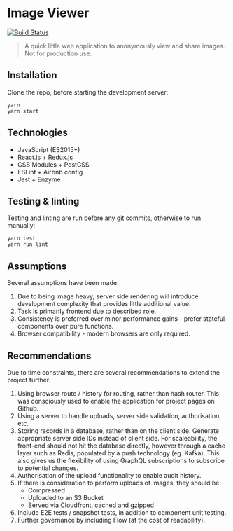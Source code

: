 # Image Viewer
[![Build Status](https://travis-ci.org/vincentsylo/image-viewer.svg?branch=master)](https://travis-ci.org/vincentsylo/image-viewer)

> A quick little web application to anonymously view and share images. Not for production use.

## Installation
Clone the repo, before starting the development server:
```
yarn
yarn start
```

## Technologies
- JavaScript (ES2015+)
- React.js + Redux.js
- CSS Modules + PostCSS
- ESLint + Airbnb config
- Jest + Enzyme

## Testing & linting
Testing and linting are run before any git commits, otherwise to run manually:
```
yarn test
yarn run lint
```

## Assumptions
Several assumptions have been made:
1. Due to being image heavy, server side rendering will introduce development complexity that provides little additional value.
1. Task is primarily frontend due to described role.
1. Consistency is preferred over minor performance gains - prefer stateful components over pure functions.
1. Browser compatibility - modern browsers are only required.

## Recommendations
Due to time constraints, there are several recommendations to extend the project further.
1. Using browser route / history for routing, rather than hash router. This was consciously used to enable the application for project pages on Github.
1. Using a server to handle uploads, server side validation, authorisation, etc.
1. Storing records in a database, rather than on the client side. Generate appropriate server side IDs instead of client side.
For scaleability, the front-end should not hit the database directly, however through a cache layer such as Redis, populated by a push technology (eg. Kafka).
This also gives us the flexibility of using GraphQL subscriptions to subscribe to potential changes.
1. Authorisation of the upload functionality to enable audit history.
1. If there is consideration to perform uploads of images, they should be:
    - Compressed
    - Uploaded to an S3 Bucket
    - Served via Cloudfront, cached and gzipped
1. Include E2E tests / snapshot tests, in addition to component unit testing.
1. Further governance by including Flow (at the cost of readability).
